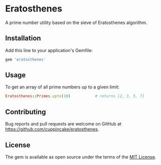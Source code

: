 # Eratosthenes

A prime number utility based on the sieve of Eratosthenes algorithm.

## Installation

Add this line to your application's Gemfile:

```ruby
gem 'eratosthenes'
```

## Usage

To get an array of all prime numbers up to a given limit:
```ruby
Eratosthenes::Primes.upto(10)           # returns [2, 3, 5, 7]
```

## Contributing

Bug reports and pull requests are welcome on GitHub at https://github.com/cuppincake/eratosthenes.

## License

The gem is available as open source under the terms of the [MIT License](https://opensource.org/licenses/MIT).
